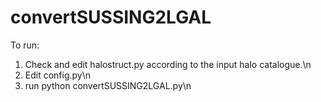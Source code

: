 # convertSUSSING2LGAL
To run:
1. Check and edit halostruct.py according to the input halo catalogue.\n
2. Edit config.py\n
3. run python convertSUSSING2LGAL.py\n
